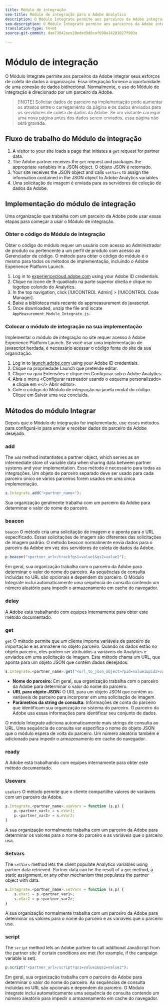 ```yaml
---
title: Módulo de integração
seo-title: Módulo de integração para o Adobe Analytics
description: O Módulo Integrate permite aos parceiros da Adobe integrar seus esforços de coleta de dados à organização.
seo-description: O Módulo Integrate permite aos parceiros da Adobe integrar seus esforços de coleta de dados à organização.
translation-type: tm+mt
source-git-commit: dae73042ace20eded9d0caf690a14203827f903a

---
```



# Módulo de integração

O Módulo Integrate permite aos parceiros da Adobe integrar seus esforços de coleta de dados à organização. Essa integração fornece a oportunidade de uma conexão de dados bidirecional. Normalmente, o uso do Módulo de integração é direcionado por um parceiro da Adobe.

> [!NOTE] Solicitar dados de parceiro na implementação pode aumentar os atrasos entre o carregamento da página e os dados enviados para os servidores de coleta de dados da Adobe. Se um visitante carregar uma nova página antes dos dados serem enviados, essa página não será gravada.

## Fluxo de trabalho do Módulo de integração

1. A visitor to your site loads a page that initiates a `get` request for partner data.
2. The Adobe partner receives the `get` request and packages the appropriate variables in a JSON object. O objeto JSON é retornado.
3. Your site receives the JSON object and calls `setVars` to assign the information contained in the JSON object to Adobe Analytics variables
4. Uma solicitação de imagem é enviada para os servidores de coleção de dados da Adobe.

## Implementação do módulo de integração

Uma organização que trabalha com um parceiro da Adobe pode usar essas etapas para começar a usar o Módulo de integração.

### Obter o código do Módulo de integração

Obter o código do módulo requer um usuário com acesso ao Administrador de produto ou pertencente a um perfil de produto com acesso ao Gerenciador de código. O método para obter o código do módulo é o mesmo para todos os métodos de implementação, incluindo o Adobe Experience Platform Launch.

1. Log in to [experiencecloud.adobe.com](https://experiencecloud.adobe.com) using your Adobe ID credentials.
1. Clique no ícone de 9-quadrado na parte superior direita e clique no logotipo colorido do Analytics.
1. In the top navigation, click [!UICONTROL Admin] &gt; [!UICONTROL Code Manager].
1. Baixe a biblioteca mais recente do appmeasurement do javascript.
1. Once downloaded, unzip the file and locate `AppMeasurement_Module_Integrate.js`.

### Colocar o módulo de integração na sua implementação

Implementar o módulo de integração no site requer acesso à Adobe Experience Platform Launch. Se você usar uma implementação de javascript herdada, é necessário acessar o código fonte do site da sua organização.

1. Log in to [launch.adobe.com](https://launch.adobe.com) using your Adobe ID credentials.
2. Clique na propriedade Launch que pretende editar.
3. Clique na guia Extensões e clique em Configurar sob o Adobe Analytics.
4. Abra o menu «Configurar rastreador usando o esquema personalizado» e clique em «&lt;/&gt; Abrir editor».
5. Cole o código do Módulo de integração na janela modal do código. Clique em Salvar uma vez concluída.

## Métodos do módulo Integrar

Depois que o Módulo de integração for implementado, use esses métodos para configurá-lo para enviar e receber dados do parceiro da Adobe desejado.

### add

The `add` method instantiates a partner object, which serves as an intermediate store of variable data when sharing data between partner systems and your implementation. Esse método é necessário para todas as integrações. Um objeto de parceiro separado deve ser usado para cada parceiro único se vários parceiros forem usados em uma única implementação.

```JavaScript
s.Integrate.add("<partner_name>");
```

Sua organização geralmente trabalha com um parceiro da Adobe para determinar o valor do nome do parceiro.

### beacon

`beacon` O método cria uma solicitação de imagem e o aponta para o URL especificado. Essas solicitações de imagem são diferentes das solicitações de imagem padrão. O método beacon normalmente envia dados para o parceiro da Adobe em vez dos servidores de coleta de dados da Adobe.

```JavaScript
p.beacon("<partner_url>/track?qs1=value1&qs2=value2");
```

Em geral, sua organização trabalha com o parceiro da Adobe para determinar o valor do nome do parceiro. As sequências de consulta incluídas no URL são opcionais e dependem do parceiro. O Módulo Integrate inclui automaticamente uma sequência de consulta contendo um número aleatório para impedir o armazenamento em cache do navegador.

### delay

A Adobe está trabalhando com equipes internamente para obter este método documentado.

### get

`get` O método permite que um cliente importe variáveis de parceiro de importação e as armazene no objeto parceiro. Quando os dados estão no objeto parceiro, eles podem ser atribuídos a variáveis do Analytics e enviados em uma solicitação de imagem. Este método chama um URL, que aponta para um objeto JSON que contém dados desejados.

```JavaScript
s.Integrate.<partner_name>.get("<url_to_json_object>?pid=value1&pid2=value2");
```

* **Nome do parceiro:** Em geral, sua organização trabalha com o parceiro da Adobe para determinar o valor do nome do parceiro.
* **URL para objeto JSON:** O URL para um objeto JSON que contém as variáveis de parceiro para incorporar em uma solicitação de imagem.
* **Parâmetros da string de consulta:** Informações de conta do parceiro que identificam sua organização no sistema do parceiro. O parceiro da Adobe usa essas informações para identificar seu conjunto de dados.

O módulo Integrate adiciona automaticamente mais strings de consulta ao URL. Uma sequência de consulta var especifica o nome do objeto JSON que o módulo espera de volta do parceiro. Um número aleatório também é adicionado para impedir o armazenamento em cache do navegador.

### ready

A Adobe está trabalhando com equipes internamente para obter este método documentado.

### Usevars

`useVars` O método permite que o cliente compartilhe valores de variáveis com um parceiro da Adobe.

```JavaScript
s.Integrate.<partner_name>.useVars = function (s,p) {
    p.<partner_var1> = s.eVar1;
    p.<partner_var2> = s.eVar2;
}
```

A sua organização normalmente trabalha com um parceiro da Adobe para determinar os valores para o nome do parceiro e as variáveis que o parceiro usa.

### Setvars

The `setVars` method lets the client populate Analytics variables using partner data retrieved. Partner data can be the result of a `get` method, a static assignment, or any other mechanism that populates the partner object with data.

```JavaScript
s.Integrate.<partner_name>.setVars = function (s,p) {
    s.eVar1 = p.<partner_var1>;
    s.eVar2 = p.<partner_var2>;
}
```

A sua organização normalmente trabalha com um parceiro da Adobe para determinar os valores para o nome do parceiro e as variáveis que o parceiro usa.

### script

The `script` method lets an Adobe partner to call additional JavaScript from the partner site if certain conditions are met (for example, if the campaign variable is set).

```JavaScript
p.script("<partner_url>/script?qs1=value1&qs2=value2");
```

Em geral, sua organização trabalha com o parceiro da Adobe para determinar o valor do nome do parceiro. As sequências de consulta incluídas no URL são opcionais e dependem do parceiro. O Módulo Integrate inclui automaticamente uma sequência de consulta contendo um número aleatório para impedir o armazenamento em cache do navegador.

